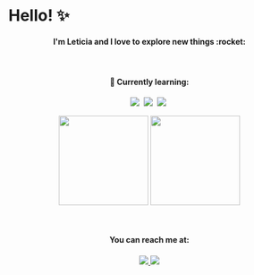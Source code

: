 # Hello! :sparkles:


<h4 align="center">
  I'm Leticia and I love to explore new things :rocket:
</h4>

<br>

<h4 align="center"><strong>
  📖 Currently learning:
</h4></strong>


<p align="center">
  <img src="https://img.shields.io/badge/Node.js-339933?style=for-the-badge&logo=nodedotjs&logoColor=white">&nbsp;
  <img src="https://img.shields.io/badge/JavaScript-323330?style=for-the-badge&logo=javascript&logoColor=F7DF1E">&nbsp;
  <img src="https://img.shields.io/badge/Java-ED8B00?style=for-the-badge&logo=java&logoColor=white">&nbsp;
</p>



<p align="center">
  <img height="160px" src="https://github-readme-stats.vercel.app/api/top-langs/?username=leticiaribeiro7&layout=compact&theme=radical">
  <img height="160px" src="https://github-readme-stats.vercel.app/api?username=leticiaribeiro7&show_icons=true&theme=radical">
</p>

<br>

<h4 align="center"><strong>
  You can reach me at:
<h4></strong>

<p align="center">
  <a href="https://www.linkedin.com/in/leticia-trs">
    <img src="https://img.shields.io/badge/LinkedIn-0077B5?style=for-the-badge&logo=linkedin&logoColor=white"/>        
  </a>
  <a href="mailto:letsribeiro2@gmail.com">
    <img src="https://img.shields.io/badge/Gmail-D14836?style=for-the-badge&logo=gmail&logoColor=white"/>        
  </a>
</p>

